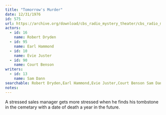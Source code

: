 ```yaml
---
title: "Tomorrow's Murder"
date: 12/31/1976
id: 575
url: https://archive.org/download/cbs_radio_mystery_theater/cbs_radio_mystery_theater-0551-0600.zip/cbs_radio_mystery_theater-0551-0600%2Fcbsrmt_0575_tomorrows_murder.mp3
actors:  
  - id: 16
    name: Robert Dryden  
  - id: 95
    name: Earl Hammond  
  - id: 10
    name: Evie Juster  
  - id: 90
    name: Court Benson
writers:  
  - id: 13
    name: Sam Dann
searchable: Robert Dryden,Earl Hammond,Evie Juster,Court Benson Sam Dann
notes:  
---
```

A stressed sales manager gets more stressed when he finds his tombstone in the cemetary with a date of death a year in the future.